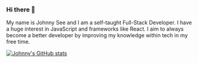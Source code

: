 ### Hi there 👋

My name is Johnny See and I am a self-taught Full-Stack Developer. I have a huge interest in JavaScript and frameworks like React. 
I aim to always become a better developer by improving my knowledge within tech in my free time.

[![Johnny's GitHub stats](https://github-readme-stats.vercel.app/api?username=johnnysee)](https://github.com/johnnysee/github-readme-stats)
